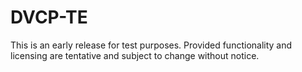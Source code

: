 DVCP-TE
=======

This is an early release for test purposes. Provided functionality and licensing are tentative and subject to change without notice.